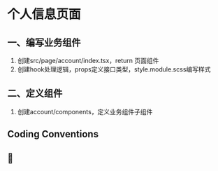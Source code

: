 # 个人信息页面



## 一、编写业务组件

1. 创建src/page/account/index.tsx，return 页面组件
2. 创建hook处理逻辑，props定义接口类型，style.module.scss编写样式



## 二、定义组件

1. 创建account/components，定义业务组件子组件



## Coding Conventions



## 🔧
